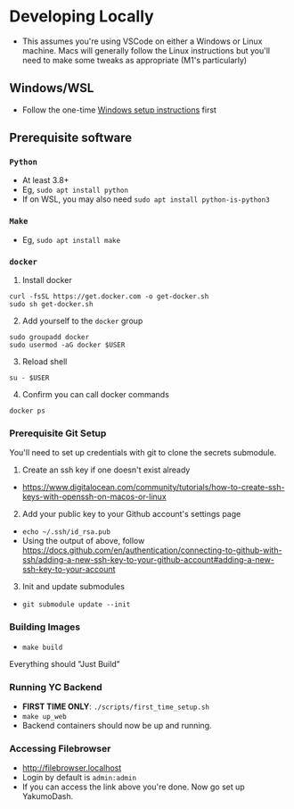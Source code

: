 # Developing Locally
- This assumes you're using VSCode on either a Windows or Linux machine. Macs will generally follow the Linux instructions but you'll need to make some tweaks as appropriate (M1's particularly)

## Windows/WSL
- Follow the one-time [Windows setup instructions](windows_first_time_setup.md) first

## Prerequisite software
### `Python`
- At least 3.8+
- Eg, `sudo apt install python`
- If on WSL, you may also need `sudo apt install python-is-python3`
### `Make`
- Eg, `sudo apt install make`
### `docker`
1. Install docker
```
curl -fsSL https://get.docker.com -o get-docker.sh
sudo sh get-docker.sh
```
2. Add yourself to the `docker` group
```
sudo groupadd docker
sudo usermod -aG docker $USER
```
3. Reload shell
```
su - $USER
```
4. Confirm you can call docker commands
```
docker ps
```

### Prerequisite Git Setup
You'll need to set up credentials with git to clone the secrets submodule.

1. Create an ssh key if one doesn't exist already
  - https://www.digitalocean.com/community/tutorials/how-to-create-ssh-keys-with-openssh-on-macos-or-linux
2. Add your public key to your Github account's settings page
  - `echo ~/.ssh/id_rsa.pub`
  - Using the output of above, follow https://docs.github.com/en/authentication/connecting-to-github-with-ssh/adding-a-new-ssh-key-to-your-github-account#adding-a-new-ssh-key-to-your-account
3. Init and update submodules
  - `git submodule update --init`


### Building Images
- `make build`

Everything should "Just Build"

### Running YC Backend
- **FIRST TIME ONLY**: `./scripts/first_time_setup.sh`
- `make up_web`
- Backend containers should now be up and running.

### Accessing Filebrowser
- http://filebrowser.localhost
- Login by default is `admin:admin`
- If you can access the link above you're done. Now go set up YakumoDash.